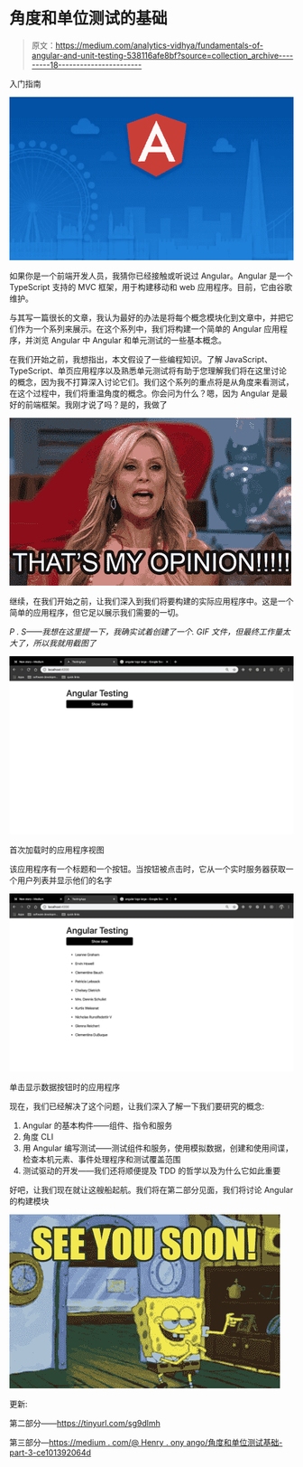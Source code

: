 # 角度和单位测试的基础

> 原文：<https://medium.com/analytics-vidhya/fundamentals-of-angular-and-unit-testing-538116afe8bf?source=collection_archive---------18----------------------->

入门指南

![](img/9b24315ea1ba8eacb91a0c145816c176.png)

如果你是一个前端开发人员，我猜你已经接触或听说过 Angular。Angular 是一个 TypeScript 支持的 MVC 框架，用于构建移动和 web 应用程序。目前，它由谷歌维护。

与其写一篇很长的文章，我认为最好的办法是将每个概念模块化到文章中，并把它们作为一个系列来展示。在这个系列中，我们将构建一个简单的 Angular 应用程序，并浏览 Angular 中 Angular 和单元测试的一些基本概念。

在我们开始之前，我想指出，本文假设了一些编程知识。了解 JavaScript、TypeScript、单页应用程序以及熟悉单元测试将有助于您理解我们将在这里讨论的概念，因为我不打算深入讨论它们。我们这个系列的重点将是从角度来看测试，在这个过程中，我们将重温角度的概念。你会问为什么？嗯，因为 Angular 是最好的前端框架。我刚才说了吗？是的，我做了

![](img/164776ea047de41ee1e3f6619f8cf93c.png)

继续，在我们开始之前，让我们深入到我们将要构建的实际应用程序中。这是一个简单的应用程序，但它足以展示我们需要的一切。

*P . S——我想在这里提一下，我确实试着创建了一个. GIF 文件，但最终工作量太大了，所以我就用截图了*

![](img/123bd58b2b87a0a51e1c47a0d15e90f7.png)

首次加载时的应用程序视图

该应用程序有一个标题和一个按钮。当按钮被点击时，它从一个实时服务器获取一个用户列表并显示他们的名字

![](img/20367dede983cff0b7dc36dcc2d4696e.png)

单击显示数据按钮时的应用程序

现在，我们已经解决了这个问题，让我们深入了解一下我们要研究的概念:

1.  Angular 的基本构件——组件、指令和服务
2.  角度 CLI
3.  用 Angular 编写测试——测试组件和服务，使用模拟数据，创建和使用间谍，检查本机元素、事件处理程序和测试覆盖范围
4.  测试驱动的开发——我们还将顺便提及 TDD 的哲学以及为什么它如此重要

好吧，让我们现在就让这艘船起航。我们将在第二部分见面，我们将讨论 Angular 的构建模块

![](img/1cee5c9cabde6ac5d07db3d430eb8bbe.png)

更新:

第二部分——https://tinyurl.com/sg9dlmh

第三部分—[https://medium . com/@ Henry . ony ango/角度和单位测试基础-part-3-ce101392064d](/@henry.onyango/fundamentals-of-angular-and-unit-testing-part-3-ce101392064d)